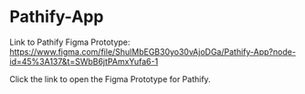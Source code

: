 # Pathify-App
Link to Pathify Figma Prototype:
  https://www.figma.com/file/ShulMbEGB30yo30vAjoDGa/Pathify-App?node-id=45%3A137&t=SWbB6jtPAmxYufa6-1
  
Click the link to open the Figma Prototype for Pathify.

